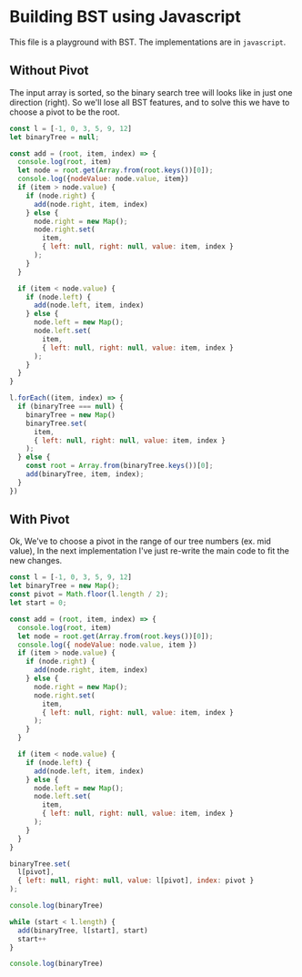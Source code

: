 # Building BST using Javascript

This file is a playground with BST. The implementations are in `javascript`.

## Without Pivot

The input array is sorted, so the binary search tree will looks like in just one direction (right). So we'll lose all BST features,
and to solve this we have to choose a pivot to be the root.

```js
const l = [-1, 0, 3, 5, 9, 12]
let binaryTree = null;

const add = (root, item, index) => {
  console.log(root, item)
  let node = root.get(Array.from(root.keys())[0]);
  console.log({nodeValue: node.value, item})
  if (item > node.value) {
    if (node.right) {
      add(node.right, item, index)
    } else {
      node.right = new Map();
      node.right.set(
        item,
        { left: null, right: null, value: item, index }
      );
    }
  }

  if (item < node.value) {
    if (node.left) {
      add(node.left, item, index)
    } else {
      node.left = new Map();
      node.left.set(
        item,
        { left: null, right: null, value: item, index }
      );
    }
  }
}

l.forEach((item, index) => {
  if (binaryTree === null) {
    binaryTree = new Map()
    binaryTree.set(
      item,
      { left: null, right: null, value: item, index }
    );
  } else {
    const root = Array.from(binaryTree.keys())[0];
    add(binaryTree, item, index);
  }
})
```

## With Pivot 

Ok, We've to choose a pivot in the range of our tree numbers (ex. mid value), In the next implementation I've just re-write the main code to fit
the new changes.


```js
const l = [-1, 0, 3, 5, 9, 12]
let binaryTree = new Map();
const pivot = Math.floor(l.length / 2);
let start = 0;

const add = (root, item, index) => {
  console.log(root, item)
  let node = root.get(Array.from(root.keys())[0]);
  console.log({ nodeValue: node.value, item })
  if (item > node.value) {
    if (node.right) {
      add(node.right, item, index)
    } else {
      node.right = new Map();
      node.right.set(
        item,
        { left: null, right: null, value: item, index }
      );
    }
  }

  if (item < node.value) {
    if (node.left) {
      add(node.left, item, index)
    } else {
      node.left = new Map();
      node.left.set(
        item,
        { left: null, right: null, value: item, index }
      );
    }
  }
}

binaryTree.set(
  l[pivot],
  { left: null, right: null, value: l[pivot], index: pivot }
);

console.log(binaryTree)

while (start < l.length) {
  add(binaryTree, l[start], start)
  start++
}

console.log(binaryTree)
```
